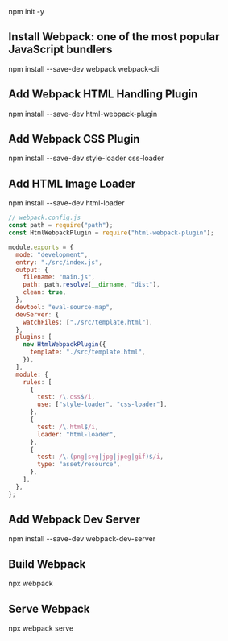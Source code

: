 npm init -y

## Install Webpack: one of the most popular JavaScript bundlers
npm install --save-dev webpack webpack-cli

## Add Webpack HTML Handling Plugin
npm install --save-dev html-webpack-plugin

## Add Webpack CSS Plugin
npm install --save-dev style-loader css-loader

## Add HTML Image Loader
npm install --save-dev html-loader

```js
// webpack.config.js
const path = require("path");
const HtmlWebpackPlugin = require("html-webpack-plugin");

module.exports = {
  mode: "development",
  entry: "./src/index.js",
  output: {
    filename: "main.js",
    path: path.resolve(__dirname, "dist"),
    clean: true,
  },
  devtool: "eval-source-map",
  devServer: {
    watchFiles: ["./src/template.html"],
  },
  plugins: [
    new HtmlWebpackPlugin({
      template: "./src/template.html",
    }),
  ],
  module: {
    rules: [
      {
        test: /\.css$/i,
        use: ["style-loader", "css-loader"],
      },
      {
        test: /\.html$/i,
        loader: "html-loader",
      },
      {
        test: /\.(png|svg|jpg|jpeg|gif)$/i,
        type: "asset/resource",
      },
    ],
  },
};
```

## Add Webpack Dev Server
npm install --save-dev webpack-dev-server

## Build Webpack
npx webpack

## Serve Webpack
npx webpack serve